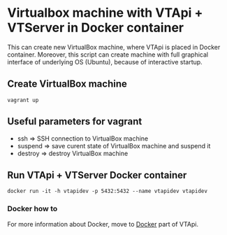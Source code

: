 # Virtualbox machine with VTApi + VTServer in Docker container
This can create new VirtualBox machine, where VTApi is placed in Docker container. Moreover, this script can create machine with full graphical interface of underlying OS (Ubuntu), because of interactive startup.

## Create VirtualBox machine
```shell
vagrant up
```

## Useful parameters for vagrant
* ssh => SSH connection to VirtualBox machine
* suspend => save curent state of VirtualBox machine and suspend it
* destroy => destroy VirtualBox machine

## Run VTApi + VTServer Docker container
```shell
docker run -it -h vtapidev -p 5432:5432 --name vtapidev vtapidev
```

### Docker how to
For more information about Docker, move to [Docker](../docker) part of VTApi.